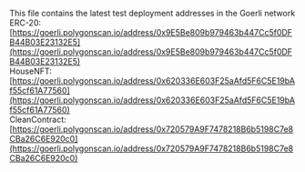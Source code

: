 This file contains the latest test deployment addresses in the Goerli network<br/>ERC-20: [https://goerli.polygonscan.io/address/0x9E5Be809b979463b447Cc5f0DFB44B03E23132E5](https://goerli.polygonscan.io/address/0x9E5Be809b979463b447Cc5f0DFB44B03E23132E5)<br/>HouseNFT: [https://goerli.polygonscan.io/address/0x620336E603F25aAfd5F6C5E19bAf55cf61A77560](https://goerli.polygonscan.io/address/0x620336E603F25aAfd5F6C5E19bAf55cf61A77560)<br/>CleanContract: [https://goerli.polygonscan.io/address/0x720579A9F7478218B6b5198C7e8CBa26C6E920c0](https://goerli.polygonscan.io/address/0x720579A9F7478218B6b5198C7e8CBa26C6E920c0)<br/>
